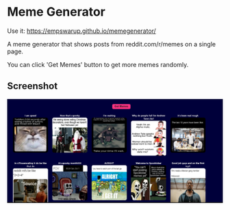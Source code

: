 # Meme Generator



Use it: https://empswarup.github.io/memegenerator/

A meme generator that shows posts from reddit.com/r/memes on a single page.

You can click 'Get Memes' button to get more memes randomly.


## Screenshot

![App Screenshot](https://github.com/EmpSwarup/memegenerator/blob/main/screenshot.png?raw=true)

